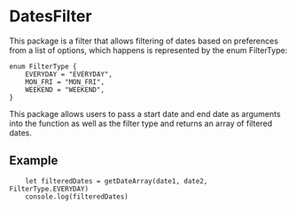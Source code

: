 # DatesFilter

This package is a filter that allows filtering of dates based on preferences from a list of options, which happens is represented by the enum FilterType:

```
enum FilterType {
    EVERYDAY = "EVERYDAY",
    MON_FRI = "MON_FRI",
    WEEKEND = "WEEKEND",
}
```

This package allows users to pass a start date and end date as arguments into the function as well as the filter type and returns an array of filtered dates.

## Example
```
    let filteredDates = getDateArray(date1, date2, FilterType.EVERYDAY)
    console.log(filteredDates)
```
